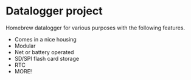 # Datalogger project
Homebrew datalogger for various purposes with the following features.
* Comes in a nice housing
* Modular
* Net or battery operated
* SD/SPI flash card storage
* RTC
* MORE!
